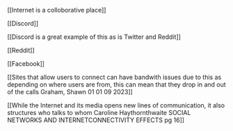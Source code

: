 [[Internet is a colloborative place]]

[[Discord]]

[[Discord is a great example of this as is Twitter and Reddit]]

[[Reddit]]

[[Facebook]]

[[Sites that allow users to connect can have bandwith issues due to this as depending on where users are from, this can mean that they drop in and out of the calls Graham, Shawn 01 01 09 2023]]

[[While the Internet and its media opens new lines of communication, it also structures who talks to whom Caroline Haythornthwaite SOCIAL NETWORKS AND INTERNETCONNECTIVITY EFFECTS pg 16]]